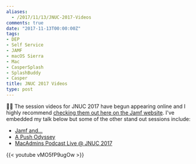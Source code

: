 ```yaml
---
aliases:
  - /2017/11/13/JNUC-2017-Videos
comments: true
date: "2017-11-13T00:00:00Z"
tags:
- DEP
- Self Service
- JAMF
- macOS Sierra
- Mac
- CasperSplash
- SplashBuddy
- Casper
title: JNUC 2017 Videos
type: post
---
```


🙌🏽 The session videos for JNUC 2017 have begun appearing online and I highly recommend [checking them out here on the Jamf website][1]. I've embedded my talk below but some of the other stand out sessions include:

- [Jamf and...][2]
- [A Push Odyssey][3]
- [MacAdmins Podcast Live @ JNUC 2017][4]

{{< youtube vMO5fP9ugOw >}}

[1]:    https://www.jamf.com/resources/all/jamf-nation-user-conference-2017/
[2]:    https://www.jamf.com/resources/jamf-and/
[3]:    https://www.jamf.com/resources/a-push-odyssey-journey-to-the-center-of-apns/
[4]:    https://www.jamf.com/resources/macadmins-podcast-live-jnuc-2017/
